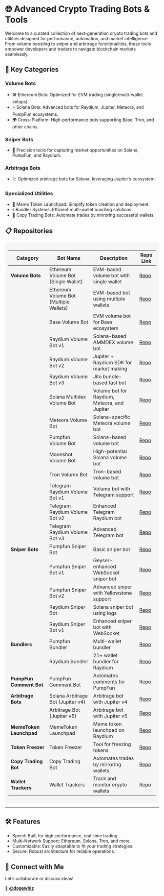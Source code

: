 

# 🌐 **Advanced Crypto Trading Bots & Tools**  
Welcome to a curated collection of next-generation crypto trading bots and utilities designed for performance, automation, and market intelligence. From volume boosting to sniper and arbitrage functionalities, these tools empower developers and traders to navigate blockchain markets seamlessly.

## 🚀 **Key Categories**  

### **Volume Bots**
- 🛠️ Ethereum Bots: Optimized for EVM trading (single/multi-wallet setups).
- ⚡ Solana Bots: Advanced bots for Raydium, Jupiter, Meteora, and PumpFun ecosystems.
- 🌍 Cross-Platform: High-performance bots supporting Base, Tron, and other chains.

### **Sniper Bots**
- 🎯 Precision tools for capturing market opportunities on Solana, PumpFun, and Raydium.

### **Arbitrage Bots**
- 💹 Optimized arbitrage bots for Solana, leveraging Jupiter’s ecosystem.

### **Specialized Utilities**
- 🚀 Meme Token Launchpad: Simplify token creation and deployment.
- 🌀 Bundler Systems: Efficient multi-wallet bundling solutions.
- 🤝 Copy Trading Bots: Automate trades by mirroring successful wallets.

## 📋 **Repositories**  

<div style="background-color: #f5f5f5; padding: 10px; border-radius: 5px;">

| **Category**           | **Bot Name**                                          | **Description**                              | **Repo Link**                                                                 |
|-------------------------|-------------------------------------------------------|----------------------------------------------|------------------------------------------------------------------------------|
| **Volume Bots**         | Ethereum Volume Bot (Single Wallet)                  | EVM-based volume bot with single wallet      | [Repo](https://github.com/g0drlc/Ether-Volume-Bot-v1)                  |
|                         | Ethereum Volume Bot (Multiple Wallets)              | EVM-based bot using multiple wallets         | [Repo](https://github.com/g0drlc/Ether-Volume-Bot-v2)                  |
|                         | Base Volume Bot                                      | EVM volume bot for Base ecosystem            | [Repo](https://github.com/g0drlc/base-volume-bot)                        |
|                         | Raydium Volume Bot v1                                | Solana-based AMMDEX volume bot               | [Repo](https://github.com/g0drlc/RaydiumVolumeBot-v1)                  |
|                         | Raydium Volume Bot v2                                | Jupiter + Raydium SDK for market making      | [Repo](https://github.com/g0drlc/RaydiumVolumeBot-v2)                  |
|                         | Raydium Volume Bot v3                                | Jito bundle-based fast bot                   | [Repo](https://github.com/g0drlc/RaydiumVolumeBot-v3)                  |
|                         | Solana Multidex Volume Bot                           | Volume bot for Raydium, Meteora, and Jupiter | [Repo](https://github.com/g0drlc/Solana-MultiDex-Volume-Bot)           |
|                         | Meteora Volume Bot                                   | Solana-specific Meteora volume bot           | [Repo](https://github.com/g0drlc/Meteora-Volume-Bot)                   |
|                         | Pumpfun Volume Bot                                   | Solana-based volume bot                      | [Repo](https://github.com/g0drlc/PumpFun-Volume-Bot)                   |
|                         | Moonshot Volume Bot                                  | High-potential Solana volume bot             | [Repo](https://github.com/g0drlc/Moonshot-Volume-Bot)                  |
|                         | Tron Volume Bot                                      | Tron-based volume bot                        | [Repo](https://github.com/g0drlc/Tron-Volume-Bot)                      |
|                         | Telegram Raydium Volume Bot v1                       | Volume bot with Telegram support             | [Repo](https://github.com/g0drlc/Tg-Raydium-Volume-Booster-v1)         |
|                         | Telegram Raydium Volume Bot v2                       | Enhanced Telegram Raydium bot                | [Repo](https://github.com/g0drlc/Tg-Raydium-Volume-Booster-v2)         |
|                         | Telegram Raydium Volume Bot v3                       | Advanced Telegram bot                        | [Repo](https://github.com/g0drlc/Tg-Solana-Volume-Booster-v3)          |
| **Sniper Bots**         | Pumpfun Sniper Bot                                   | Basic sniper bot                             | [Repo](https://github.com/g0drlc/PumpFun-Sniper-Bot)                   |
|                         | Pumpfun Sniper Bot v1                                | Geyser-enhanced WebSocket sniper bot         | [Repo](https://github.com/g0drlc/PumpFun-Sniper-Bot-v1)                |
|                         | Pumpfun Sniper Bot v2                                | Advanced sniper with Yellowstone support     | [Repo](https://github.com/g0drlc/PumpFun-Sniper-Bot-v2)                |
|                         | Raydium Sniper Bot                                   | Solana sniper bot using logs                 | [Repo](https://github.com/g0drlc/Tg-Raydium-Sniper-Bot)                |
|                         | Raydium Sniper Bot v1                                | Enhanced sniper bot with WebSocket           | [Repo](https://github.com/g0drlc/Raydium-Sniper-Bot-v1)                |
| **Bundlers**            | Pumpfun Bundler                                      | Multi-wallet bundler                         | [Repo](https://github.com/g0drlc/PumpFun-Bundler)                      |
|                         | Raydium Bundler                                      | 21+ wallet bundler for Raydium               | [Repo](https://github.com/g0drlc/Raydium-Bundler)                      |
| **PumpFun Comment Bot** | PumpFun Comment Bot                                  | Automates comments for PumpFun               | [Repo](https://github.com/g0drlc/PumpFun-Comment-Bot)                  |
| **Arbitrage Bots**      | Solana Arbitrage Bot (Jupiter v4)                    | Arbitrage bot with Jupiter v4                | [Repo](https://github.com/g0drlc/Solana-Arbitrage-Bot)                 |
|                         | Arbitrage Bot (Jupiter v5)                           | Arbitrage bot with Jupiter v5                | [Repo](https://github.com/g0drlc/Arbitrage-Jupter-v5-Bot)              |
| **MemeToken Launchpad** | MemeToken Launchpad                                  | Meme token launchpad on Raydium              | [Repo](https://github.com/g0drlc/Memetoken-Launcher)                   |
| **Token Freezer**       | Token Freezer                                        | Tool for freezing tokens                     | [Repo](https://github.com/g0drlc/Token-Freezer)                        |
| **Copy Trading Bot**    | Copy Trading Bot                                     | Automates trades by mirroring wallets        | [Repo](https://github.com/g0drlc/Copy-Trading-Bot)                     |
| **Wallet Trackers**     | Wallet Trackers                                      | Track and monitor crypto wallets             | [Repo](https://github.com/g0drlc/wallet-trackers)                        |

</div>

---

## 🛠️ Features
- Speed: Built for high-performance, real-time trading.
- Multi-Network Support: Ethereum, Solana, Tron, and more.
- Customizable: Easily adaptable to fit your trading strategies.
- Secure: Robust architecture for reliable operations.

## 🔗 **Connect with Me**  
Let’s collaborate or discuss ideas!  

💼 **[@dogewhiz](https://t.me/g0drlc)**  

